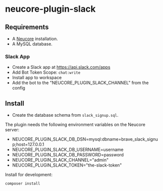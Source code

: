 # neucore-plugin-slack

## Requirements

- A [Neucore](https://github.com/bravecollective/neucore) installation.
- A MySQL database.

### Slack App

- Create a Slack app at https://api.slack.com/apps
- Add Bot Token Scope: `chat:write`
- Install app to workspace
- Add the bot to the "NEUCORE_PLUGIN_SLACK_CHANNEL" from the config

## Install

- Create the database schema from `slack_signup.sql`.

The plugin needs the following environment variables on the Neucore server:
- NEUCORE_PLUGIN_SLACK_DB_DSN=mysql:dbname=brave_slack_signup;host=127.0.0.1
- NEUCORE_PLUGIN_SLACK_DB_USERNAME=username
- NEUCORE_PLUGIN_SLACK_DB_PASSWORD=password
- NEUCORE_PLUGIN_SLACK_CHANNEL="admin"
- NEUCORE_PLUGIN_SLACK_TOKEN="the-slack-token"

Install for development:
```shell
composer install
```
